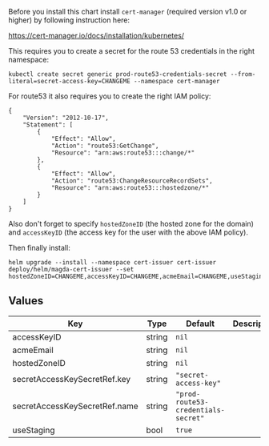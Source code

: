 Before you install this chart install `cert-manager` (required version v1.0 or higher) by following instruction here:

https://cert-manager.io/docs/installation/kubernetes/

This requires you to create a secret for the route 53 credentials in the right namespace:

```
kubectl create secret generic prod-route53-credentials-secret --from-literal=secret-access-key=CHANGEME --namespace cert-manager
```

For route53 it also requires you to create the right IAM policy:

```
{
    "Version": "2012-10-17",
    "Statement": [
        {
            "Effect": "Allow",
            "Action": "route53:GetChange",
            "Resource": "arn:aws:route53:::change/*"
        },
        {
            "Effect": "Allow",
            "Action": "route53:ChangeResourceRecordSets",
            "Resource": "arn:aws:route53:::hostedzone/*"
        }
    ]
}
```

Also don't forget to specify `hostedZoneID` (the hosted zone for the domain) and `accessKeyID` (the access key for the user with the above IAM policy).

Then finally install:

```
helm upgrade --install --namespace cert-issuer cert-issuer deploy/helm/magda-cert-issuer --set hostedZoneID=CHANGEME,accessKeyID=CHANGEME,acmeEmail=CHANGEME,useStaging=SHOULDIUSESTAGING
```

## Values

| Key | Type | Default | Description |
|-----|------|---------|-------------|
| accessKeyID | string | `nil` |  |
| acmeEmail | string | `nil` |  |
| hostedZoneID | string | `nil` |  |
| secretAccessKeySecretRef.key | string | `"secret-access-key"` |  |
| secretAccessKeySecretRef.name | string | `"prod-route53-credentials-secret"` |  |
| useStaging | bool | `true` |  |